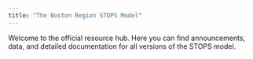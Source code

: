 ```yaml
---
title: "The Boston Region STOPS Model"
---
```


Welcome to the official resource hub. Here you can find announcements, data, and detailed documentation for all versions of the STOPS model.